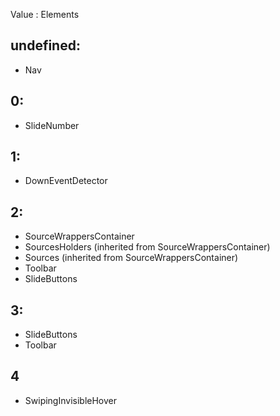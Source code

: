 Value : Elements
## undefined: 
- Nav

## 0: 
- SlideNumber

## 1:
- DownEventDetector

## 2: 
- SourceWrappersContainer
- SourcesHolders (inherited from SourceWrappersContainer)
- Sources (inherited from SourceWrappersContainer)
- Toolbar
- SlideButtons

## 3: 
- SlideButtons
- Toolbar

## 4
- SwipingInvisibleHover
